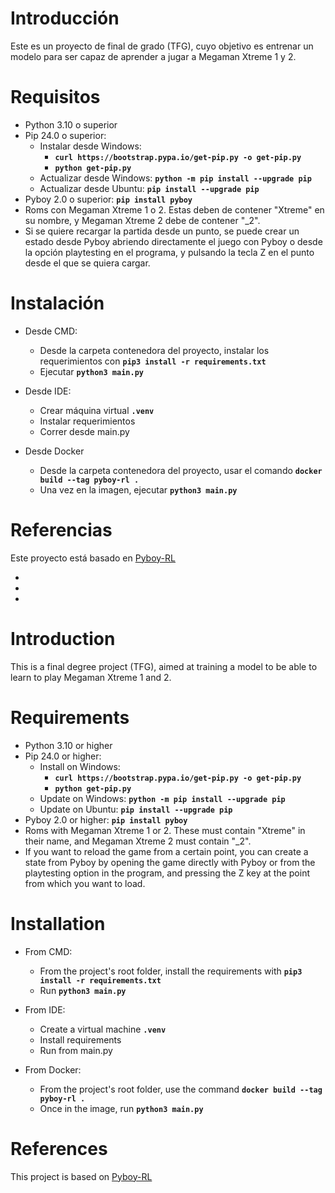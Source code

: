 # Introducción

Este es un proyecto de final de grado (TFG), cuyo objetivo es entrenar un modelo para ser capaz de aprender a jugar a Megaman Xtreme 1 y 2.

# Requisitos

  - Python 3.10 o superior
  - Pip 24.0 o superior:
    - Instalar desde Windows:
      - __`curl https://bootstrap.pypa.io/get-pip.py -o get-pip.py`__
      - __`python get-pip.py`__
    - Actualizar desde Windows:  __`python -m pip install --upgrade pip`__
    - Actualizar desde Ubuntu:  __`pip install --upgrade pip`__
  - Pyboy 2.0 o superior:  __`pip install pyboy`__
  - Roms con Megaman Xtreme 1 o 2. Estas deben de contener "Xtreme" en su nombre, y Megaman Xtreme 2 debe de contener "_2".
  -	Si se quiere recargar la partida desde un punto, se puede crear un estado desde Pyboy abriendo directamente el juego con Pyboy o desde la opción playtesting en el programa, y pulsando la tecla Z en el punto desde el que se quiera cargar.

# Instalación

- Desde CMD:
  - Desde la carpeta contenedora del proyecto, instalar los requerimientos con __`pip3 install -r requirements.txt`__
  - Ejecutar __`python3 main.py`__

- Desde IDE:
  - Crear máquina virtual __`.venv`__
  - Instalar requerimientos
  - Correr desde main.py

- Desde Docker
  - Desde la carpeta contenedora del proyecto, usar el comando __`docker build --tag pyboy-rl .`__
  - Una vez en la imagen, ejecutar __`python3 main.py`__

# Referencias
Este proyecto está basado en [Pyboy-RL](https://github.com/lixado/PyBoy-RL)


-
-
-


# Introduction

This is a final degree project (TFG), aimed at training a model to be able to learn to play Megaman Xtreme 1 and 2.

# Requirements

  - Python 3.10 or higher
  - Pip 24.0 or higher:
    - Install on Windows:
      - __`curl https://bootstrap.pypa.io/get-pip.py -o get-pip.py`__
      - __`python get-pip.py`__
    - Update on Windows:  __`python -m pip install --upgrade pip`__
    - Update on Ubuntu:  __`pip install --upgrade pip`__
  - Pyboy 2.0 or higher:   __`pip install pyboy`__
  - Roms with Megaman Xtreme 1 or 2. These must contain "Xtreme" in their name, and Megaman Xtreme 2 must contain "_2".
  -   If you want to reload the game from a certain point, you can create a state from Pyboy by opening the game directly with Pyboy or from the playtesting option in the program, and pressing the Z key at the point from which you want to load.
    
# Installation

  - From CMD:
    - From the project's root folder, install the requirements with __`pip3 install -r requirements.txt`__
    - Run __`python3 main.py`__
    
  - From IDE:
    - Create a virtual machine __`.venv`__
    - Install requirements
    - Run from main.py

  - From Docker:
    - From the project's root folder, use the command __`docker build --tag pyboy-rl .`__
    - Once in the image, run __`python3 main.py`__

# References

This project is based on [Pyboy-RL](https://github.com/lixado/PyBoy-RL)

